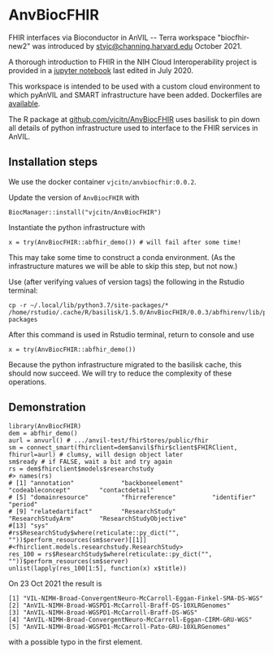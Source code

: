 # AnvBiocFHIR

FHIR interfaces via Bioconductor in AnVIL -- Terra workspace "biocfhir-new2" was introduced by stvjc@channing.harvard.edu October 2021.

A thorough introduction to FHIR in the NIH Cloud Interoperability project is provided in 
a [jupyter notebook](https://github.com/NIH-NCPI/fhir-101/blob/master/FHIR%20101%20-%20Practical%20Guide.ipynb) last edited in July 2020.

This workspace is intended to be used with a custom cloud environment to which pyAnVIL and SMART infrastructure have been added.
Dockerfiles are [available](https://github.com/vjcitn/AnvBiocFHIR/tree/main/Dockerfiles).

The R package at [github.com/vjcitn/AnvBiocFHIR](https://github.com/vjcitn/AnvBiocFHIR) uses basilisk
to pin down all details of python infrastructure used to interface to the FHIR services in AnVIL.

## Installation steps

We use the docker container `vjcitn/anvbiocfhir:0.0.2`.

Update the version of `AnvBiocFHIR` with

```
BiocManager::install("vjcitn/AnvBiocFHIR")
```

Instantiate the python infrastructure with
```
x = try(AnvBiocFHIR::abfhir_demo()) # will fail after some time!
```
This may take some time to construct a conda environment.  (As the infrastructure matures we will be able to skip this step, but not now.)

Use (after verifying values of version tags)  the following in the Rstudio terminal:
```
cp -r ~/.local/lib/python3.7/site-packages/* /home/rstudio/.cache/R/basilisk/1.5.0/AnvBiocFHIR/0.0.3/abfhirenv/lib/python3.7/site-packages
```

After this command is used in Rstudio terminal, return to console and use
```
x = try(AnvBiocFHIR::abfhir_demo())
```
Because the python infrastructure migrated to the basilisk cache, this should now succeed.  We will try to reduce the complexity
of these operations.


## Demonstration

```
library(AnvBiocFHIR)
dem = abfhir_demo()
aurl = anvurl() # .../anvil-test/fhirStores/public/fhir
sm = connect_smart(fhirclient=dem$anvil$fhir$client$FHIRClient, fhirurl=aurl) # clumsy, will design object later
sm$ready # if FALSE, wait a bit and try again
rs = dem$fhirclient$models$researchstudy
#> names(rs)
# [1] "annotation"             "backboneelement"        "codeableconcept"        "contactdetail"         
# [5] "domainresource"         "fhirreference"          "identifier"             "period"                
# [9] "relatedartifact"        "ResearchStudy"          "ResearchStudyArm"       "ResearchStudyObjective"
#[13] "sys"                   
#rs$ResearchStudy$where(reticulate::py_dict("", ""))$perform_resources(sm$server)[[1]]
#<fhirclient.models.researchstudy.ResearchStudy>
res_100 = rs$ResearchStudy$where(reticulate::py_dict("", ""))$perform_resources(sm$server)
unlist(lapply(res_100[1:5], function(x) x$title))
```

On 23 Oct 2021 the result is
```
[1] "VIL-NIMH-Broad-ConvergentNeuro-McCarroll-Eggan-Finkel-SMA-DS-WGS"
[2] "AnVIL-NIMH-Broad-WGSPD1-McCarroll-Braff-DS-10XLRGenomes"         
[3] "AnVIL-NIMH-Broad-WGSPD1-McCarroll-Braff-DS-WGS"                  
[4] "AnVIL-NIMH-Broad-ConvergentNeuro-McCarroll-Eggan-CIRM-GRU-WGS"   
[5] "AnVIL-NIMH-Broad-WGSPD1-McCarroll-Pato-GRU-10XLRGenomes"
```
with a possible typo in the first element.
